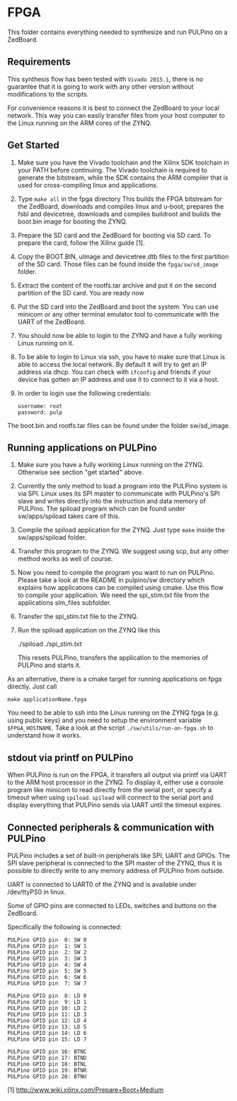 # FPGA

This folder contains everything needed to synthesize and run PULPino on a ZedBoard.


## Requirements

This synthesis flow has been tested with `Vivado 2015.1`, there is no guarantee
that it is going to work with any other version without modifications to the
scripts.

For convenience reasons it is best to connect the ZedBoard to your local
network. This way you can easily transfer files from your host computer to the
Linux running on the ARM cores of the ZYNQ.


## Get Started

1. Make sure you have the Vivado toolchain and the Xilinx SDK toolchain in your
   PATH before continuing. The Vivado toolchain is required to generate the
   bitstream, while the SDK contains the ARM compiler that is used for
   cross-compiling linux and applications.

2. Type `make all` in the fpga directory
   This builds the FPGA bitstream for the ZedBoard, downloads and compiles linux
   and u-boot, prepares the fsbl and devicetree, downloads and compiles buildroot
   and builds the boot.bin image for booting the ZYNQ.

3. Prepare the SD card and the ZedBoard for booting via SD card.
   To prepare the card, follow the Xilinx guide [1].

4. Copy the BOOT.BIN, uImage and devicetree.dtb files to the first partition of the SD card.
   Those files can be found inside the `fpga/sw/sd_image` folder.

5. Extract the content of the rootfs.tar archive and put it on the second
   partition of the SD card.
   You are ready now

6. Put the SD card into the ZedBoard and boot the system.
   You can use minicom or any other terminal emulator tool to communicate with
   the UART of the ZedBoard.

7. You should now be able to login to the ZYNQ and have a fully working Linux
   running on it.

8. To be able to login to Linux via ssh, you have to make sure that Linux is
   able to access the local network. By default it will try to get an IP
   address via dhcp. You can check with `ifconfig` and friends if your device
   has gotten an IP address and use it to connect to it via a host.

9. In order to login use the following credentials:

       username: root
       password: pulp



The boot.bin and rootfs.tar files can be found under the folder sw/sd_image.


## Running applications on PULPino

1. Make sure you have a fully working Linux running on the ZYNQ.
   Otherwise see section "get started" above.

2. Currently the only method to load a program into the PULPino system is via
   SPI. Linux uses its SPI master to communicate with PULPino's SPI slave and
   writes directly into the instruction and data memory of PULPino.
   The spiload program which can be found under sw/apps/spiload takes care of
   this.

3. Compile the spiload application for the ZYNQ.
   Just type `make` inside the sw/apps/spiload folder.

4. Transfer this program to the ZYNQ. We suggest using scp, but any other
   method works as well of course.

5. Now you need to compile the program you want to run on PULPino.
   Please take a look at the README in pulpino/sw directory which explains how
   applications can be compiled using cmake.
   Use this flow to compile your application. We need the spi_stim.txt file
   from the applications slm_files subfolder.

6. Transfer the spi_stim.txt file to the ZYNQ.

7. Run the spiload application on the ZYNQ like this

    ./spiload ./spi_stim.txt

   This resets PULPino, transfers the application to the memories of PULPino
   and starts it.


As an alternative, there is a cmake target for running applications on fpga
directly. Just call

    make applicationName.fpga

You need to be able to ssh into the Linux running on the ZYNQ fpga (e.g. using
public keys) and you need to setup the environment variable `$FPGA_HOSTNAME`.
Take a look at the script `./sw/utils/run-on-fpga.sh` to understand how it
works.


## stdout via printf on PULPino

When PULPino is run on the FPGA, it transfers all output via printf via UART to
the ARM host processor in the ZYNQ. To display it, either use a console program
like minicom to read directly from the serial port, or specify a timeout when
using `spiload`. `spiload` will connect to the serial port and display
everything that PULPino sends via UART until the timeout expires.

## Connected peripherals & communication with PULPino

PULPino includes a set of built-in peripherals like SPI, UART and GPIOs.
The SPI slave peripheral is connected to the SPI master of the ZYNQ, thus it is
possible to directly write to any memory address of PULPino from outside.

UART is connected to UART0 of the ZYNQ and is available under /dev/ttyPS0 in
linux.


Some of GPIO pins are connected to LEDs, switches and buttons on the ZedBoard.

Specifically the following is connected:

    PULPino GPIO pin  0: SW 0
    PULPino GPIO pin  1: SW 1
    PULPino GPIO pin  2: SW 2
    PULPino GPIO pin  3: SW 3
    PULPino GPIO pin  4: SW 4
    PULPino GPIO pin  5: SW 5
    PULPino GPIO pin  6: SW 6
    PULPino GPIO pin  7: SW 7

    PULPino GPIO pin  8: LD 0
    PULPino GPIO pin  9: LD 1
    PULPino GPIO pin 10: LD 2
    PULPino GPIO pin 11: LD 3
    PULPino GPIO pin 12: LD 4
    PULPino GPIO pin 13: LD 5
    PULPino GPIO pin 14: LD 6
    PULPino GPIO pin 15: LD 7

    PULPino GPIO pin 16: BTNC
    PULPino GPIO pin 17: BTND
    PULPino GPIO pin 18: BTNL
    PULPino GPIO pin 19: BTNR
    PULPino GPIO pin 20: BTNU




[1] http://www.wiki.xilinx.com/Prepare+Boot+Medium
